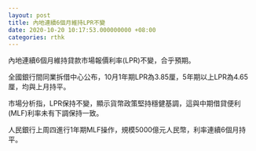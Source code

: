 ```yaml
---
layout: post
title: 內地連續6個月維持LPR不變
date: 2020-10-20 10:17:53.000000000 +08:00
categories: rthk
---
```


內地連續6個月維持貸款市場報價利率(LPR)不變，合乎預期。

全國銀行間同業拆借中心公布，10月1年期LPR為3.85厘，5年期以上LPR為4.65厘，均與上月持平。

市場分析指，LPR保持不變，顯示貨幣政策堅持穩健基調，這與中期借貸便利(MLF)利率未有下調保持一致。

人民銀行上周四進行1年期MLF操作，規模5000億元人民幣，利率連續6個月持平。

